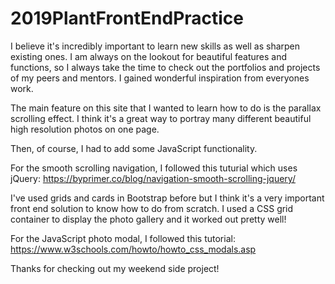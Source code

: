 # 2019PlantFrontEndPractice

I believe it's incredibly important to learn new skills as well as sharpen existing ones. I am always on the lookout for beautiful features and functions, so I always take the time to check out the portfolios and projects of my peers and mentors. I gained wonderful inspiration from everyones work.

The main feature on this site that I wanted to learn how to do is the parallax scrolling effect. I think it's a great way to portray many different beautiful high resolution photos on one page. 

Then, of course, I had to add some JavaScript functionality.

For the smooth scrolling navigation, I followed this tuturial which uses jQuery: https://byprimer.co/blog/navigation-smooth-scrolling-jquery/

I've used grids and cards in Bootstrap before but I think it's a very important front end solution to know how to do from scratch. I used a CSS grid container to display the photo gallery and it worked out pretty well!

For the JavaScript photo modal, I followed this tutorial: https://www.w3schools.com/howto/howto_css_modals.asp

Thanks for checking out my weekend side project!

